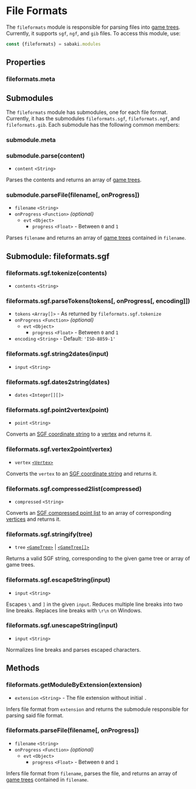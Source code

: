 # File Formats

The `fileformats` module is responsible for parsing files into [game trees](gametree.md). Currently, it supports `sgf`, `ngf`, and `gib` files. To access this module, use:

~~~js
const {fileformats} = sabaki.modules
~~~

## Properties

### fileformats.meta

## Submodules

The `fileformats` module has submodules, one for each file format. Currently, it has the submodules `fileformats.sgf`, `fileformats.ngf`, and `fileformats.gib`. Each submodule has the following common members:

### submodule.meta

### submodule.parse(content)

* `content` `<String>`

Parses the contents and returns an array of [game trees](gametree.md).

### submodule.parseFile(filename[, onProgress])

* `filename` `<String>`
* `onProgress` `<Function>` *(optional)*
    * `evt` `<Object>`
        * `progress` `<Float>` - Between `0` and `1`

Parses `filename` and returns an array of [game trees](gametree.md) contained in `filename`.

## Submodule: fileformats.sgf

### fileformats.sgf.tokenize(contents)

* `contents` `<String>`

### fileformats.sgf.parseTokens(tokens[, onProgress[, encoding]])

* `tokens` `<Array[]>` - As returned by `fileformats.sgf.tokenize`
* `onProgress` `<Function>` *(optional)*
    * `evt` `<Object>`
        * `progress` `<Float>` - Between `0` and `1`
* `encoding` `<String>` - Default: `'ISO-8859-1'`

### fileformats.sgf.string2dates(input)

* `input` `<String>`

### fileformats.sgf.dates2string(dates)

* `dates` `<Integer[][]>`

### fileformats.sgf.point2vertex(point)

* `point` `<String>`

Converts an [SGF coordinate string](http://www.red-bean.com/sgf/go.html) to a [vertex](vertex.md) and returns it.

### fileformats.sgf.vertex2point(vertex)

* `vertex` [`<Vertex>`](vertex.md)

Converts the `vertex` to an [SGF coordinate string](http://www.red-bean.com/sgf/go.html) and returns it.

### fileformats.sgf.compressed2list(compressed)

* `compressed` `<String>`

Converts an [SGF compressed point list](http://www.red-bean.com/sgf/sgf4.html#3.5.1) to an array of corresponding [vertices](vertex.md) and returns it.

### fileformats.sgf.stringify(tree)

* `tree` [`<GameTree>`](gametree.md) | [`<GameTree[]>`](gametree.md)

Returns a valid SGF string, corresponding to the given game tree or array of game trees.

### fileformats.sgf.escapeString(input)

* `input` `<String>`

Escapes `\` and `]` in the given `input`. Reduces multiple line breaks into two line breaks. Replaces line breaks with `\r\n` on Windows.

### fileformats.sgf.unescapeString(input)

* `input` `<String>`

Normalizes line breaks and parses escaped characters.

## Methods

### fileformats.getModuleByExtension(extension)

* `extension` `<String>` - The file extension without initial `.`

Infers file format from `extension` and returns the submodule responsible for parsing said file format.

### fileformats.parseFile(filename[, onProgress])

* `filename` `<String>`
* `onProgress` `<Function>` *(optional)*
    * `evt` `<Object>`
        * `progress` `<Float>` - Between `0` and `1`

Infers file format from `filename`, parses the file, and returns an array of [game trees](gametree.md) contained in `filename`.
